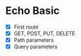 # Echo Basic

- [x] First route
- [x] GET, POST, PUT, DELETE
- [x] Path parameters
- [x] Query parameters